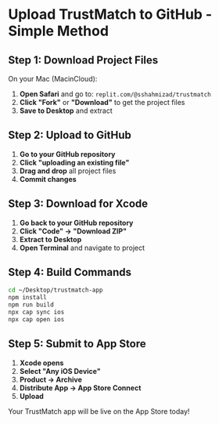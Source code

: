 # Upload TrustMatch to GitHub - Simple Method

## Step 1: Download Project Files
On your Mac (MacinCloud):

1. **Open Safari** and go to: `replit.com/@sshahmizad/trustmatch`
2. **Click "Fork"** or **"Download"** to get the project files
3. **Save to Desktop** and extract

## Step 2: Upload to GitHub
1. **Go to your GitHub repository**
2. **Click "uploading an existing file"**
3. **Drag and drop** all project files
4. **Commit changes**

## Step 3: Download for Xcode
1. **Go back to your GitHub repository**
2. **Click "Code" → "Download ZIP"**
3. **Extract to Desktop**
4. **Open Terminal** and navigate to project

## Step 4: Build Commands
```bash
cd ~/Desktop/trustmatch-app
npm install
npm run build
npx cap sync ios
npx cap open ios
```

## Step 5: Submit to App Store
1. **Xcode opens**
2. **Select "Any iOS Device"**
3. **Product → Archive**
4. **Distribute App → App Store Connect**
5. **Upload**

Your TrustMatch app will be live on the App Store today!